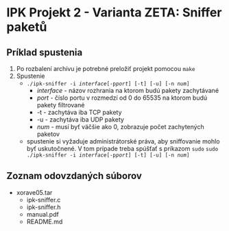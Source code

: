 # IPK Projekt 2 - Varianta ZETA: Sniffer paketů

## Príklad spustenia
1. Po rozbalení archívu je potrebné preložiť projekt pomocou `make`<br/>
2. Spustenie 
    * `./ipk-sniffer -i `*`interface`*` [-p `*`port`*`] [-t] [-u] [-n `*`num`*`] `
        * *interface* - názov rozhrania na ktorom budú pakety zachytávané
        * *port* - číslo portu v rozmedzí od 0 do 65535 na ktorom budú pakety filtrované
        * -t - zachytáva iba TCP pakety
        * -u - zachytáva iba UDP pakety
        * *num* - musí byť väčšie ako 0, zobrazuje počet zachytených paketov
    * spustenie si vyžaduje administrátorské práva, aby sniffovanie mohlo byť uskutočnené. V tom prípade treba spúšťať s príkazom `sudo`
        `sudo ./ipk-sniffer -i `*`interface`*` [-p `*`port`*`] [-t] [-u] [-n `*`num`*`] `

## Zoznam odovzdaných súborov
* xorave05.tar
    - ipk-sniffer.c
    - ipk-sniffer.h
    - manual.pdf
    - README.md
